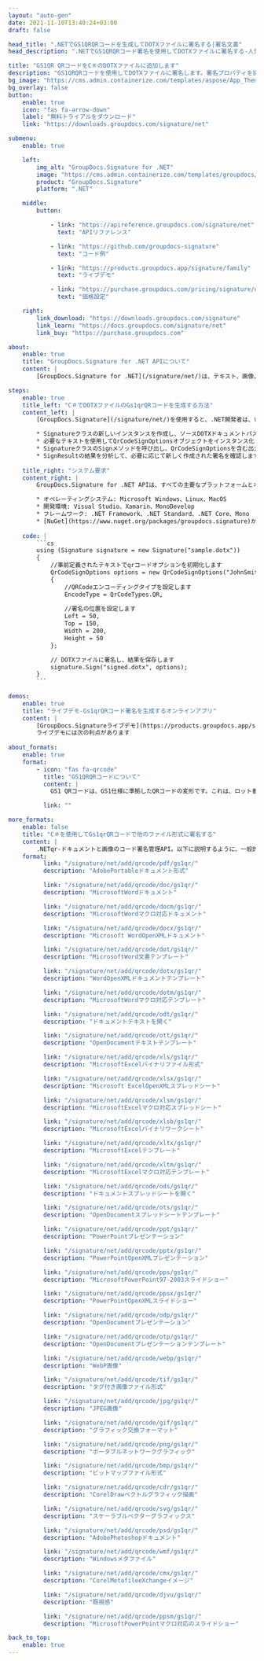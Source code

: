 ```yaml
---
layout: "auto-gen"
date: 2021-11-10T13:40:24+03:00
draft: false

head_title: ".NETでGS1QRQRコードを生成してDOTXファイルに署名する|署名文書"
head_description: ".NETでGS1QRQRコード署名を使用してDOTXファイルに署名する-人気のあるビジネスドキュメントや画像ファイル形式にバーコードを追加する."

title: "GS1QR QRコードをC＃のDOTXファイルに追加します"
description: "GS1QRQRコードを使用してDOTXファイルに署名します。署名プロパティを操作し、ニーズに合ったドキュメント内で高度な署名オプションを設定します."
bg_image: "https://cms.admin.containerize.com/templates/aspose/App_Themes/V3/images/bg/header1.png"
bg_overlay: false
button:
    enable: true
    icon: "fas fa-arrow-down"
    label: "無料トライアルをダウンロード"
    link: "https://downloads.groupdocs.com/signature/net"

submenu:
    enable: true

    left:
        img_alt: "GroupDocs.Signature for .NET"
        image: "https://cms.admin.containerize.com/templates/groupdocs/images/product-logos/90x90-noborder/groupdocs-signature-net.png"
        product: "GroupDocs.Signature"
        platform: ".NET"

    middle:
        button:

            - link: "https://apireference.groupdocs.com/signature/net"
              text: "APIリファレンス"

            - link: "https://github.com/groupdocs-signature"
              text: "コード例"

            - link: "https://products.groupdocs.app/signature/family"
              text: "ライブデモ"

            - link: "https://purchase.groupdocs.com/pricing/signature/net"
              text: "価格設定"

    right:
        link_download: "https://downloads.groupdocs.com/signature"
        link_learn: "https://docs.groupdocs.com/signature/net"
        link_buy: "https://purchase.groupdocs.com"

about:
    enable: true
    title: "GroupDocs.Signature for .NET APIについて"
    content: |
        [GroupDocs.Signature for .NET](/signature/net/)は、テキスト、画像、バーコード、スタンプ、フォームフィールド、QRコード、メタデータなどのさまざまな署名タイプを使用してデジタルドキュメントに電子署名するネイティブ.NETAPIです。ユーザーは、PDF、Microsoft Word、Excelワークシート、PowerPointプレゼンテーション、Adobe Photoshop、メタファイル、および画像ファイル形式内のデジタル署名を追加、編集、検証、削除、および検索でき、必要に応じて署名プロパティをカスタマイズするための追加サポートがあります。

steps:
    enable: true
    title_left: "C＃でDOTXファイルのGs1qrQRコードを生成する方法"
    content_left: |
        [GroupDocs.Signature](/signature/net/)を使用すると、.NET開発者は、いくつかの簡単な手順を実行することで、アプリケーション内のDOTXファイルにGs1qrバーコードを簡単に追加できます。

        * Signatureクラスの新しいインスタンスを作成し、ソースDOTXドキュメントパスをコンストラクターパラメーターとして渡します。
        * 必要なテキストを使用してQrCodeSignOptionsオブジェクトをインスタンス化し、EncodeTypeプロパティをGS1QRに設定します。
        * SignatureクラスのSignメソッドを呼び出し、QrCodeSignOptionsを含む出力DOTXファイル名を渡します。
        * SignResultの結果を分析して、必要に応じて新しく作成された署名を確認します。
        
    title_right: "システム要求"
    content_right: |
        GroupDocs.Signature for .NET APIは、すべての主要なプラットフォームとオペレーティングシステムでサポートされています。以下のコードを実行する前に、システムに次の前提条件がインストールされていることを確認してください。

        * オペレーティングシステム: Microsoft Windows、Linux、MacOS
        * 開発環境: Visual Studio、Xamarin、MonoDevelop
        * フレームワーク: .NET Framework、.NET Standard、.NET Core、Mono
        * [NuGet](https://www.nuget.org/packages/groupdocs.signature)からGroupDocs.Signaturefor.NETの最新バージョンをダウンロードします
        
    code: |
        ```cs
        using (Signature signature = new Signature("sample.dotx"))
        {
            //事前定義されたテキストでqrコードオプションを初期化します
            QrCodeSignOptions options = new QrCodeSignOptions("JohnSmith")
            {
                //QRCodeエンコーディングタイプを設定します
                EncodeType = QrCodeTypes.QR,
                
                //署名の位置を設定します
                Left = 50,
                Top = 150,
                Width = 200,
                Height = 50
            };

            // DOTXファイルに署名し、結果を保存します 
            signature.Sign("signed.dotx", options);
        }
        ```
        
demos:
    enable: true
    title: "ライブデモ-Gs1qrQRコード署名を生成するオンラインアプリ"
    content: |
        [GroupDocs.Signatureライブデモ](https://products.groupdocs.app/signature/family)サイトにアクセスして、Gs1qrqrコードをDOTXファイルに今すぐ追加してください。  
        ライブデモには次の利点があります
        
about_formats:
    enable: true
    format:
        - icon: "fas fa-qrcode"
          title: "GS1QRQRコードについて"
          content: |
            GS1 QRコードは、GS1仕様に準拠したQRコードの変形です。これは、ロット番号、製品ID、数量などの拡張パッケージ情報を共有するために特別に設計されました。

          link: ""

more_formats:
    enable: false
    title: "C＃を使用してGs1qrQRコードで他のファイル形式に署名する"
    content: |
        .NETqr-ドキュメントと画像のコード署名管理API。以下に説明するように、一般的なファイル形式のいくつかにqrコード署名を追加します。
    format: 
          link: "/signature/net/add/qrcode/pdf/gs1qr/"
          description: "AdobePortableドキュメント形式"

          link: "/signature/net/add/qrcode/doc/gs1qr/"
          description: "MicrosoftWordドキュメント"

          link: "/signature/net/add/qrcode/docm/gs1qr/"
          description: "MicrosoftWordマクロ対応ドキュメント"

          link: "/signature/net/add/qrcode/docx/gs1qr/"
          description: "Microsoft WordOpenXMLドキュメント"

          link: "/signature/net/add/qrcode/dot/gs1qr/"
          description: "MicrosoftWord文書テンプレート"

          link: "/signature/net/add/qrcode/dotx/gs1qr/"
          description: "WordOpenXMLドキュメントテンプレート"

          link: "/signature/net/add/qrcode/dotm/gs1qr/"
          description: "MicrosoftWordマクロ対応テンプレート"       

          link: "/signature/net/add/qrcode/odt/gs1qr/"
          description: "ドキュメントテキストを開く"

          link: "/signature/net/add/qrcode/ott/gs1qr/"
          description: "OpenDocumentテキストテンプレート"

          link: "/signature/net/add/qrcode/xls/gs1qr/"
          description: "MicrosoftExcelバイナリファイル形式"

          link: "/signature/net/add/qrcode/xlsx/gs1qr/"
          description: "Microsoft ExcelOpenXMLスプレッドシート"

          link: "/signature/net/add/qrcode/xlsm/gs1qr/"
          description: "MicrosoftExcelマクロ対応スプレッドシート"

          link: "/signature/net/add/qrcode/xlsb/gs1qr/"
          description: "MicrosoftExcelバイナリワークシート"

          link: "/signature/net/add/qrcode/xltx/gs1qr/"
          description: "MicrosoftExcelテンプレート"

          link: "/signature/net/add/qrcode/xltm/gs1qr/"
          description: "MicrosoftExcelマクロ対応テンプレート"

          link: "/signature/net/add/qrcode/ods/gs1qr/"
          description: "ドキュメントスプレッドシートを開く"

          link: "/signature/net/add/qrcode/ots/gs1qr/"
          description: "OpenDocumentスプレッドシートテンプレート"

          link: "/signature/net/add/qrcode/ppt/gs1qr/"
          description: "PowerPointプレゼンテーション"

          link: "/signature/net/add/qrcode/pptx/gs1qr/"
          description: "PowerPointOpenXMLプレゼンテーション"

          link: "/signature/net/add/qrcode/pps/gs1qr/"
          description: "MicrosoftPowerPoint97-2003スライドショー"

          link: "/signature/net/add/qrcode/ppsx/gs1qr/"
          description: "PowerPointOpenXMLスライドショー"                              

          link: "/signature/net/add/qrcode/odp/gs1qr/"
          description: "OpenDocumentプレゼンテーション"

          link: "/signature/net/add/qrcode/otp/gs1qr/"
          description: "OpenDocumentプレゼンテーションテンプレート"

          link: "/signature/net/add/qrcode/webp/gs1qr/"
          description: "WebP画像"

          link: "/signature/net/add/qrcode/tif/gs1qr/"
          description: "タグ付き画像ファイル形式"

          link: "/signature/net/add/qrcode/jpg/gs1qr/"
          description: "JPEG画像"

          link: "/signature/net/add/qrcode/gif/gs1qr/"
          description: "グラフィック交換フォーマット"

          link: "/signature/net/add/qrcode/png/gs1qr/"
          description: "ポータブルネットワークグラフィック"

          link: "/signature/net/add/qrcode/bmp/gs1qr/"
          description: "ビットマップファイル形式"

          link: "/signature/net/add/qrcode/cdr/gs1qr/"
          description: "CorelDrawベクトルグラフィック描画"

          link: "/signature/net/add/qrcode/svg/gs1qr/"
          description: "スケーラブルベクターグラフィックス"

          link: "/signature/net/add/qrcode/psd/gs1qr/"
          description: "AdobePhotoshopドキュメント"

          link: "/signature/net/add/qrcode/wmf/gs1qr/"
          description: "Windowsメタファイル"        

          link: "/signature/net/add/qrcode/cmx/gs1qr/"
          description: "CorelMetafileeXchangeイメージ"

          link: "/signature/net/add/qrcode/djvu/gs1qr/"
          description: "既視感"

          link: "/signature/net/add/qrcode/ppsm/gs1qr/"
          description: "MicrosoftPowerPointマクロ対応のスライドショー"

back_to_top:
    enable: true
---
```

